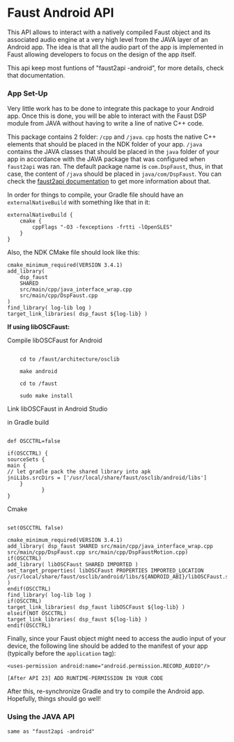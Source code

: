 # Faust Android API

This API allows to interact with a natively compiled Faust object and its associated audio engine at a very high level from the JAVA layer of an Android app. The idea is that all the audio part of the app is implemented in Faust allowing developers to focus on the design of the app itself. 

This api keep most funtions of "faust2api -android", for more details, check that documentation.

### App Set-Up

Very little work has to be done to integrate this package to your Android app. Once this is done, you will be able to interact with the Faust DSP module from JAVA without having to write a line of native C++ code.

This package contains 2 folder: `/cpp` and `/java`. `cpp` hosts the native C++ elements that should be placed in the NDK folder of your app. `/java` contains the JAVA classes that should be placed in the `java` folder of your app in accordance with the JAVA package that was configured when `faust2api` was ran. The default package name is `com.DspFaust`, thus, in that case, the content of `/java` should be placed in `java/com/DspFaust`. You can check the [faust2api documentation](https://ccrma.stanford.edu/~rmichon/faust2api/) to get more information about that. 

In order for things to compile, your Gradle file should have an `externalNativeBuild` with something like that in it:

```
externalNativeBuild {
	cmake {
		cppFlags "-O3 -fexceptions -frtti -lOpenSLES"
	}
}
```

Also, the NDK CMake file should look like this:

```
cmake_minimum_required(VERSION 3.4.1)
add_library( 
	dsp_faust 
	SHARED 
	src/main/cpp/java_interface_wrap.cpp 
	src/main/cpp/DspFaust.cpp 
)
find_library( log-lib log )
target_link_libraries( dsp_faust ${log-lib} )

```

****If using libOSCFaust:****

Compile libOSCFaust for Android

```

    cd to /faust/architecture/osclib

    make android

    cd to /faust

    sudo make install

```

Link libOSCFaust in Android Studio

in Gradle build

```

def OSCCTRL=false

if(OSCCTRL) {
sourceSets {
main {
// let gradle pack the shared library into apk
jniLibs.srcDirs = ['/usr/local/share/faust/osclib/android/libs']
    }
           }
}

```

Cmake

```

set(OSCCTRL false)

cmake_minimum_required(VERSION 3.4.1)
add_library( dsp_faust SHARED src/main/cpp/java_interface_wrap.cpp src/main/cpp/DspFaust.cpp src/main/cpp/DspFaustMotion.cpp)
if(OSCCTRL)
add_library( libOSCFaust SHARED IMPORTED )
set_target_properties( libOSCFaust PROPERTIES IMPORTED_LOCATION /usr/local/share/faust/osclib/android/libs/${ANDROID_ABI}/libOSCFaust.so )
endif(OSCCTRL)
find_library( log-lib log )
if(OSCCTRL)
target_link_libraries( dsp_faust libOSCFaust ${log-lib} )
elseif(NOT OSCCTRL)
target_link_libraries( dsp_faust ${log-lib} )
endif(OSCCTRL)

```


Finally, since your Faust object might need to access the audio input of your device, the following line should be added to the manifest of your app (typically before the `application` tag):

	<uses-permission android:name="android.permission.RECORD_AUDIO"/>

    [After API 23] ADD RUNTIME-PERMISSION IN YOUR CODE

After this, re-synchronize Gradle and try to compile the Android app. Hopefully, things should go well!

### Using the JAVA API

    same as "faust2api -android"

